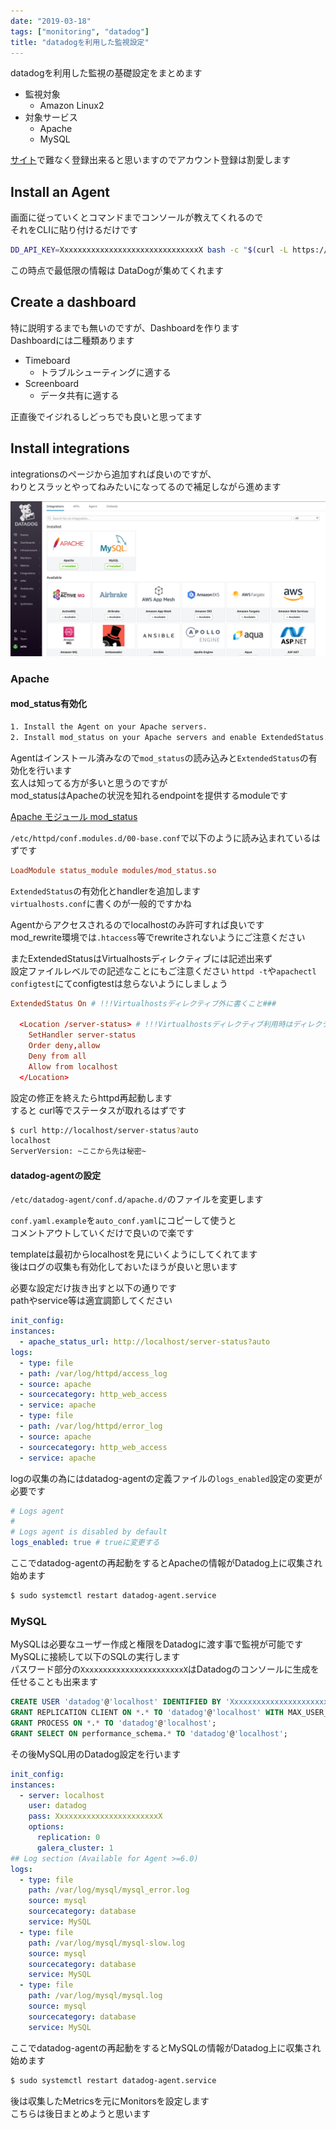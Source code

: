 ```yaml
---
date: "2019-03-18"
tags: ["monitoring", "datadog"]
title: "datadogを利用した監視設定"
---
```


datadogを利用した監視の基礎設定をまとめます

- 監視対象
    - Amazon Linux2
- 対象サービス
    - Apache
    - MySQL

[サイト](https://www.datadoghq.com/)で難なく登録出来ると思いますのでアカウント登録は割愛します

## Install an Agent

画面に従っていくとコマンドまでコンソールが教えてくれるので  
それをCLIに貼り付けるだけです

```bash
DD_API_KEY=XxxxxxxxxxxxxxxxxxxxxxxxxxxxxxxX bash -c "$(curl -L https://raw.githubusercontent.com/DataDog/datadog-agent/master/cmd/agent/install_script.sh)"
```

この時点で最低限の情報は DataDogが集めてくれます

## Create a dashboard

特に説明するまでも無いのですが、Dashboardを作ります  
Dashboardには二種類あります

- Timeboard
    - トラブルシューティングに適する
- Screenboard
    - データ共有に適する

正直後でイジれるしどっちでも良いと思ってます

## Install integrations

integrationsのページから追加すれば良いのですが、  
わりとスラッとやってねみたいになってるので補足しながら進めます

![datadog.png](datadog.png)

### Apache
#### mod_status有効化

```bash
1. Install the Agent on your Apache servers.
2. Install mod_status on your Apache servers and enable ExtendedStatus.
```

Agentはインストール済みなので`mod_status`の読み込みと`ExtendedStatus`の有効化を行います  
玄人は知ってる方が多いと思うのですが  
mod_statusはApacheの状況を知れるendpointを提供するmoduleです

[Apache モジュール mod_status](https://httpd.apache.org/docs/2.2/ja/mod/mod_status.html)

`/etc/httpd/conf.modules.d/00-base.conf`で以下のように読み込まれているはずです

```vim:title=/etc/httpd/conf.modules.d/00-base.conf
LoadModule status_module modules/mod_status.so
```

`ExtendedStatus`の有効化とhandlerを追加します  
`virtualhosts.conf`に書くのが一般的ですかね

Agentからアクセスされるのでlocalhostのみ許可すれば良いです  
mod_rewrite環境では`.htaccess`等でrewriteされないようにご注意ください

またExtendedStatusはVirtualhostsディレクティブには記述出来ず  
設定ファイルレベルでの記述なことにもご注意ください
`httpd -t`や`apachectl configtest`にてconfigtestは怠らないようにしましょう

```vim:title=/etc/httpd/conf.d/virtualhosts.conf
ExtendedStatus On # !!!Virtualhostsディレクティブ外に書くこと###

  <Location /server-status> # !!!Virtualhostsディレクティブ利用時はディレクティブ内に書くこと!!!
    SetHandler server-status
    Order deny,allow
    Deny from all
    Allow from localhost
  </Location>
```

設定の修正を終えたらhttpd再起動します  
すると curl等でステータスが取れるはずです

```bash
$ curl http://localhost/server-status?auto
localhost
ServerVersion: ~ここから先は秘密~
```

#### datadog-agentの設定

`/etc/datadog-agent/conf.d/apache.d/`のファイルを変更します

`conf.yaml.example`を`auto_conf.yaml`にコピーして使うと  
コメントアウトしていくだけで良いので楽です

templateは最初からlocalhostを見にいくようにしてくれてます  
後はログの収集も有効化しておいたほうが良いと思います

必要な設定だけ抜き出すと以下の通りです  
pathやservice等は適宜調節してください

```vim:title=/etc/datadog-agent/conf.d/apache.d/auto_conf.yaml
init_config:
instances:
  - apache_status_url: http://localhost/server-status?auto
logs:
  - type: file
  - path: /var/log/httpd/access_log
  - source: apache
  - sourcecategory: http_web_access
  - service: apache
  - type: file
  - path: /var/log/httpd/error_log
  - source: apache
  - sourcecategory: http_web_access
  - service: apache
```

logの収集の為にはdatadog-agentの定義ファイルの`logs_enabled`設定の変更が必要です

```vim:title=/etc/datadog-agent/datadog.yaml
# Logs agent
#
# Logs agent is disabled by default
logs_enabled: true # trueに変更する
```

ここでdatadog-agentの再起動をするとApacheの情報がDatadog上に収集され始めます

```bash
$ sudo systemctl restart datadog-agent.service
```

### MySQL

MySQLは必要なユーザー作成と権限をDatadogに渡す事で監視が可能です  
MySQLに接続して以下のSQLの実行します  
パスワード部分の`XxxxxxxxxxxxxxxxxxxxxxxX`はDatadogのコンソールに生成を任せることも出来ます

```sql
CREATE USER 'datadog'@'localhost' IDENTIFIED BY 'XxxxxxxxxxxxxxxxxxxxxxxX';
GRANT REPLICATION CLIENT ON *.* TO 'datadog'@'localhost' WITH MAX_USER_CONNECTIONS 5;
GRANT PROCESS ON *.* TO 'datadog'@'localhost';
GRANT SELECT ON performance_schema.* TO 'datadog'@'localhost';
```

その後MySQL用のDatadog設定を行います

```vim:title=/etc/datadog-agent/conf.d/mysql.d/conf.yaml
init_config:
instances:
  - server: localhost
    user: datadog
    pass: XxxxxxxxxxxxxxxxxxxxxxxX
    options:
      replication: 0
      galera_cluster: 1
## Log section (Available for Agent >=6.0)
logs:
  - type: file
    path: /var/log/mysql/mysql_error.log
    source: mysql
    sourcecategory: database
    service: MySQL
  - type: file
    path: /var/log/mysql/mysql-slow.log
    source: mysql
    sourcecategory: database
    service: MySQL
  - type: file
    path: /var/log/mysql/mysql.log
    source: mysql
    sourcecategory: database
    service: MySQL
```

ここでdatadog-agentの再起動をするとMySQLの情報がDatadog上に収集され始めます

```bash
$ sudo systemctl restart datadog-agent.service
```
後は収集したMetricsを元にMonitorsを設定します  
こちらは後日まとめようと思います
